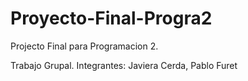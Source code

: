 # Proyecto-Final-Progra2

Projecto Final para Programacion 2.

Trabajo Grupal.
  Integrantes: Javiera Cerda, Pablo Furet
